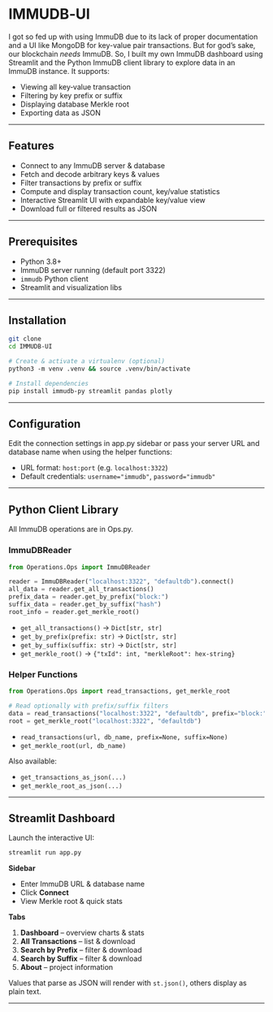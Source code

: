 # IMMUDB‑UI

I got so fed up with using ImmuDB due to its lack of proper documentation and a UI like MongoDB for key-value pair transactions. But for god’s sake, our blockchain *needs* ImmuDB. So, I built my own ImmuDB dashboard using Streamlit and the Python ImmuDB client library to explore data in an ImmuDB instance. It supports:

- Viewing all key‑value transaction
- Filtering by key prefix or suffix
- Displaying database Merkle root
- Exporting data as JSON

---

## Features

- Connect to any ImmuDB server & database
- Fetch and decode arbitrary keys & values
- Filter transactions by prefix or suffix
- Compute and display transaction count, key/value statistics
- Interactive Streamlit UI with expandable key/value view
- Download full or filtered results as JSON

---

## Prerequisites

- Python 3.8+
- ImmuDB server running (default port 3322)
- `immudb` Python client
- Streamlit and visualization libs

---

## Installation

```bash
git clone
cd IMMUDB‑UI

# Create & activate a virtualenv (optional)
python3 -m venv .venv && source .venv/bin/activate

# Install dependencies
pip install immudb-py streamlit pandas plotly
```

---

## Configuration

Edit the connection settings in app.py sidebar or pass your server URL and database name when using the helper functions:

- URL format: `host:port` (e.g. `localhost:3322`)
- Default credentials: `username="immudb"`, `password="immudb"`

---

## Python Client Library

All ImmuDB operations are in Ops.py.

### ImmuDBReader

```python
from Operations.Ops import ImmuDBReader

reader = ImmuDBReader("localhost:3322", "defaultdb").connect()
all_data = reader.get_all_transactions()
prefix_data = reader.get_by_prefix("block:")
suffix_data = reader.get_by_suffix("hash")
root_info = reader.get_merkle_root()
```

- `get_all_transactions()` → `Dict[str, str]`
- `get_by_prefix(prefix: str)` → `Dict[str, str]`
- `get_by_suffix(suffix: str)` → `Dict[str, str]`
- `get_merkle_root()` → `{"txId": int, "merkleRoot": hex‑string}`

### Helper Functions

```python
from Operations.Ops import read_transactions, get_merkle_root

# Read optionally with prefix/suffix filters
data = read_transactions("localhost:3322", "defaultdb", prefix="block:")
root = get_merkle_root("localhost:3322", "defaultdb")
```

- `read_transactions(url, db_name, prefix=None, suffix=None)`
- `get_merkle_root(url, db_name)`

Also available:

- `get_transactions_as_json(...)`
- `get_merkle_root_as_json(...)`

---

## Streamlit Dashboard

Launch the interactive UI:

```bash
streamlit run app.py
```

**Sidebar**

- Enter ImmuDB URL & database name
- Click **Connect**
- View Merkle root & quick stats

**Tabs**

1. **Dashboard** – overview charts & stats
2. **All Transactions** – list & download
3. **Search by Prefix** – filter & download
4. **Search by Suffix** – filter & download
5. **About** – project information

Values that parse as JSON will render with `st.json()`, others display as plain text.

---
